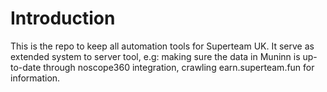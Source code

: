# Introduction

This is the repo to keep all automation tools for Superteam UK. It serve as extended system to server tool, e.g: making sure the data in Muninn is up-to-date through noscope360 integration, crawling earn.superteam.fun for information.
